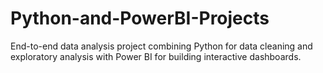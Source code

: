 # Python-and-PowerBI-Projects
End-to-end data analysis project combining Python for data cleaning and exploratory analysis with Power BI for building interactive dashboards.
